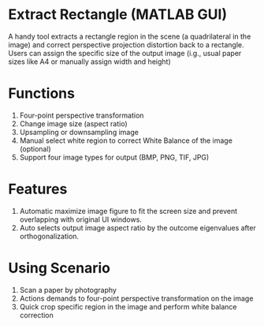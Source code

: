 # Extract Rectangle (MATLAB GUI)
A handy tool extracts a rectangle region in the scene (a quadrilateral in the image) and correct perspective projection distortion back to a rectangle.  Users can assign the specific size of the output image (i.g., usual paper sizes like A4 or manually assign width and height)

# Functions
1. Four-point perspective transformation
2. Change image size (aspect ratio)
3. Upsampling or downsampling image
4. Manual select white region to correct White Balance of the image (optional)
4. Support four image types for output (BMP, PNG, TIF, JPG)

# Features
1. Automatic maximize image figure to fit the screen size and prevent overlapping with original UI windows.
2. Auto selects output image aspect ratio by the outcome eigenvalues after orthogonalization.

# Using Scenario
1. Scan a paper by photography
2. Actions demands to four-point perspective transformation on the image
3. Quick crop specific region in the image and perform white balance correction